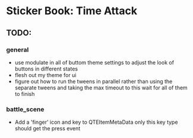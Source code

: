 # Sticker Book: Time Attack

## TODO:

### general
- use modulate in all of buttom theme settings to adjust the look of buttons in different states
- flesh out my theme for ui
- figure out how to run the tweens in parallel rather than using the separate tweens and taking the max timeout to this wait for all of them to finish

### battle_scene

- Add a 'finger' icon and key to QTEItemMetaData only this key type should get the press event


